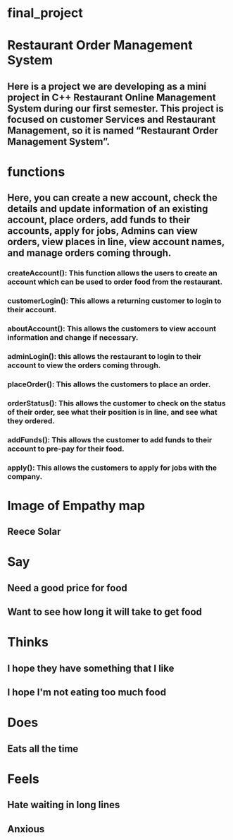 # final_project

# Restaurant Order Management System
## Here is a project we are developing as a mini project in C++ Restaurant Online Management System during our first semester. This project is focused on customer Services and Restaurant Management, so it is named “Restaurant Order Management System”.

# functions
## Here, you can create a new account, check the details and update information of an existing account, place orders, add funds to their accounts, apply for jobs, Admins can view orders, view places in line, view account names, and manage orders coming through.
### createAccount(): This function allows the users to create an account which can be used to order food from the restaurant.
### customerLogin(): This allows a returning customer to login to their account. 
### aboutAccount(): This allows the customers to view account information and change if necessary. 
### adminLogin(): this allows the restaurant to login to their account to view the orders coming through.
### placeOrder(): This allows the customers to place an order. 
### orderStatus(): This allows the customer to check on the status of their order, see what their position is in line, and see what they ordered.
### addFunds(): This allows the customer to add funds to their account to pre-pay for their food. 
### apply(): This allows the customers to apply for jobs with the company.

# Image of Empathy map
## Reece Solar

# Say
## Need a good price for food
## Want to see how long it will take to get food

# Thinks
## I hope they have something that I like
## I hope I'm not eating too much food

# Does
## Eats all the time

# Feels
## Hate waiting in long lines
## Anxious
